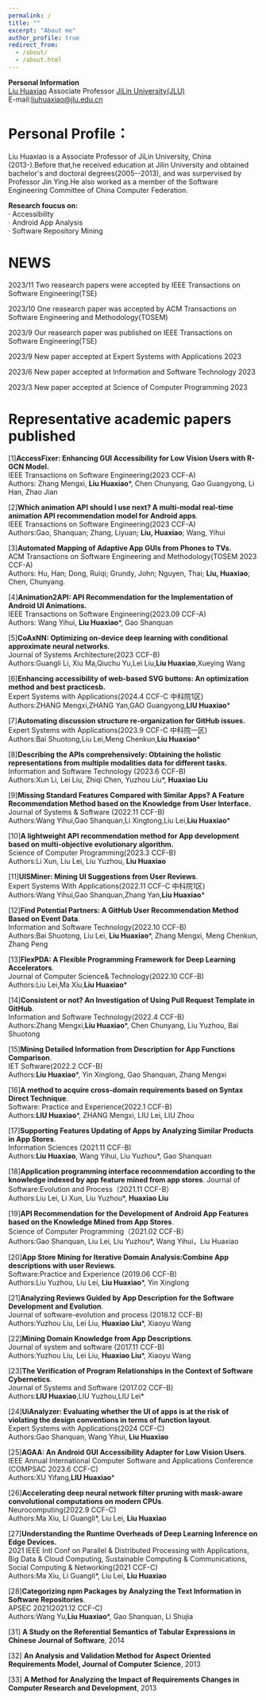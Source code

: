 ```yaml
---
permalink: /
title: ""
excerpt: "About me"
author_profile: true
redirect_from: 
  - /about/
  - /about.html
---
```


**Personal Information**  
[Liu Huaxiao]([https://teachers.jlu.edu.cn/LHX17/zh_CN/index.htm](https://ccst.jlu.edu.cn/info/1208/17368.htm))  
Associate Professor  
[JiLin University(JLU)](https://www.jlu.edu.cn/)  
E-mail:liuhuaxiao@jlu.edu.cn

Personal Profile：
======   
  
Liu Huaxiao is a Associate Professor of JiLin University, China (2013-).Before that,he received education at Jilin University and obtained bachelor's and doctoral degrees(2005--2013), and was surpervised by Professor Jin Ying.He also worked as a member of the Software Engineering Committee of China Computer Federation.      


 **Research foucus on:**  
 · Accessibility  
 · Android App Analysis  
 · Software Repository Mining
 
NEWS
======

2023/11     Two reasearch papers were accepted by IEEE Transactions on Software Engineering(TSE)

2023/10     One reasearch paper was accepted by ACM Transactions on Software Engineering and Methodology(TOSEM)  

2023/9      Our reasearch paper was published on IEEE Transactions on Software Engineering(TSE)

2023/9      New paper accepted at Expert Systems with Applications 2023

2023/6      New paper accepted at Information and Software Technology 2023

2023/3      New paper accepted at Science of Computer Programming 2023




Representative academic papers published
======
[1]**AccessFixer: Enhancing GUI Accessibility for Low Vision Users with R-GCN Model.**  
IEEE Transactions on Software Engineering(2023 CCF-A)  
Authors: Zhang Mengxi, **Liu Huaxiao***, Chen Chunyang, Gao Guangyong, Li Han, Zhao Jian  
 
[2]**Which animation API should I use next? A multi-modal real-time animation API recommendation model for Android apps**.  
IEEE Transactions on Software Engineering(2023 CCF-A)  
Authors:Gao, Shanquan; Zhang, Liyuan; **Liu, Huaxiao**; Wang, Yihui  

[3]**Automated Mapping of Adaptive App GUIs from Phones to TVs.**  
ACM Transactions on Software Engineering and Methodology(TOSEM 2023 CCF-A)  
Authors: Hu, Han; Dong, Ruiqi; Grundy, John; Nguyen, Thai; **Liu, Huaxiao**; Chen, Chunyang.  

[4]**Animation2API: API Recommendation for the Implementation of Android UI Animations.**  
IEEE Transactions on Software Engineering(2023.09 CCF-A)  
Authors: Wang Yihui, **Liu Huaxiao***, Gao Shanquan  

[5]**CoAxNN: Optimizing on-device deep learning with conditional approximate neural networks**.  
Journal of Systems Architecture(2023 CCF-B)  
Authors:Guangli Li, Xiu Ma,Qiuchu Yu,Lei Liu,**Liu Huaxiao**,Xueying Wang  

[6]**Enhancing accessibility of web-based SVG buttons: An optimization method and best practicesb.**  
Expert Systems with Applications(2024.4 CCF-C 中科院1区)    
Authors:ZHANG Mengxi,ZHANG Yan,GAO Guangyong,**LIU Huaxiao***  

[7]**Automating discussion structure re-organization for GitHub issues.**  
Expert Systems with Applications(2023.9 CCF-C 中科院一区)  
Authors:Bai Shuotong,Liu Lei,Meng Chenkun,**Liu Huaxiao***  

[8]**Describing the APIs comprehensively: Obtaining the holistic representations from multiple modalities data for different tasks.**  
Information and Software Technology (2023.6 CCF-B)  
Authors:Xun Li, Lei Liu, Zhiqi Chen, Yuzhou Liu*, **Huaxiao Liu**  

[9]**Missing Standard Features Compared with Similar Apps? A Feature Recommendation Method based on the Knowledge from User Interface.**  
Journal of Systems & Software (2022.11 CCF-B)  
Authors:Wang Yihui,Gao Shanquan,Li Xingtong,Liu Lei,**Liu Huaxiao***  

[10]**A lightweight API recommendation method for App development based on multi-objective evolutionary algorithm.**  
Science of Computer Programming(2023.3 CCF-B)    
Authors:Li Xun, Liu Lei, Liu Yuzhou, **Liu Huaxiao**  
 
[11]**UISMiner: Mining UI Suggestions from User Reviews**.  
Expert Systems With Applications(2022.11 CCF-C 中科院1区)   
Authors:Wang Yihui,Gao Shanquan,Zhang Yan,**Liu Huaxiao***  

[12]**Find Potential Partners: A GitHub User Recommendation Method Based on Event Data**.  
Information and Software Technology(2022.10 CCF-B)  
Authors:Bai Shuotong, Liu Lei, **Liu Huaxiao***, Zhang Mengxi, Meng Chenkun, Zhang Peng  

[13]**FlexPDA: A Flexible Programming Framework for Deep Learning Accelerators**.  
Journal of Computer Science& Technology(2022.10 CCF-B)  
Authors:Liu Lei,Ma Xiu,**Liu Huaxiao***  

[14]**Consistent or not? An Investigation of Using Pull Request Template in GitHub**.  
Information and Software Technology(2022.4 CCF-B)  
Authors:Zhang Mengxi,**Liu Huaxiao***, Chen Chunyang, Liu Yuzhou, Bai Shuotong  

[15]**Mining Detailed Information from Description for App Functions Comparison**.  
IET Software(2022.2 CCF-B)  
Authors:**Liu Huaxiao***, Yin Xinglong, Gao Shanquan, Zhang Mengxi  

[16]**A method to acquire cross-domain requirements based on Syntax Direct Technique**.  
Software: Practice and Experience(2022.1 CCF-B)  
Authors:**LIU Huaxiao***, ZHANG Mengxi, LIU Lei, LIU Zhou  

[17]**Supporting Features Updating of Apps by Analyzing Similar Products in App Stores**.    
Information Sciences  (2021.11 CCF-B)  
Authors:**Liu Huaxiao**, Wang Yihui, Liu Yuzhou*, Gao Shanquan  

[18]**Application programming interface recommendation according to the knowledge indexed by app feature mined from app stores**. 
Journal of Software:Evolution and Process（2021.11 CCF-B）  
Authors:Liu Lei, Li Xun, Liu Yuzhou*, **Huaxiao Liu**  

[19]**API Recommendation for the Development of Android App Features based on the Knowledge Mined from App Stores**.   
Science of Computer Programming（2021.02 CCF-B）  
Authors:Gao Shanquan, Liu Lei, Liu Yuzhou*, Wang Yihui，Liu Huaxiao  

[20]**App Store Mining for Iterative Domain Analysis:Combine App descriptions with user Reviews**.   
Software:Practice and Experience (2019.06 CCF-B)  
Authors:Liu Yuzhou, Liu Lei, **Liu Huaxiao***, Yin Xinglong  

[21]**Analyzing Reviews Guided by App Description for the Software Development and Evolution**.  
Journal of software-evolution and process (2018.12 CCF-B)   
Authors:Yuzhou Liu, Lei Liu, **Huaxiao Liu***, Xiaoyu Wang  

[22]**Mining Domain Knowledge from App Descriptions**.   
Journal of system and software (2017.11 CCF-B)  
Authors:Yuzhou Liu, Lei Liu, **Huaxiao Liu***, Xiaoyu Wang  

[23]**The Verification of Program Relationships in the Context of Software Cybernetics**.   
Journal of Systems and Software (2017.02 CCF-B)  
Authors:**LIU Huaxiao**,LIU Yuzhou,LIU Lei*  

[24]**UiAnalyzer: Evaluating whether the UI of apps is at the risk of violating the design conventions in terms of function layout**.    
Expert Systems with Applications(2024 CCF-C)   
Authors:Gao Shanquan, Wang Yihui, **Liu Huaxiao**

[25]**AGAA: An Android GUI Accessibility Adapter for Low Vision Users**.   
IEEE Annual International Computer Software and Applications Conference (COMPSAC 2023.6 CCF-C)  
Authors:XU Yifang,**LIU Huaxiao***  

[26]**Accelerating deep neural network filter pruning with mask-aware convolutional computations on modern CPUs**.    
Neurocomputing(2022.9 CCF-C)  
Authors:Ma Xiu, Li Guangli*, Liu Lei, **Liu Huaxiao**  

[27]**Understanding the Runtime Overheads of Deep Learning Inference on Edge Devices.**   
2021 IEEE Intl Conf on Parallel & Distributed Processing with Applications, Big Data & Cloud Computing, Sustainable Computing & Communications, Social Computing & Networking(2021 CCF-C)  
Authors:Ma Xiu, Li Guangli*, Liu Lei, **Liu Huaxiao**  

[28]**Categorizing npm Packages by Analyzing the Text Information in Software Repositories**.   
APSEC 2021(2021.12 CCF-C)  
Authors:Wang Yu,**Liu Huaxiao***, Gao Shanquan, Li Shujia 

[31] **A Study on the Referential Semantics of Tabular Expressions in Chinese Journal of Software**, 2014  

[32] **An Analysis and Validation Method for Aspect Oriented Requirements Model, Journal of Computer Science**, 2013  

[33] **A Method for Analyzing the Impact of Requirements Changes in Computer Research and Development**, 2013   
